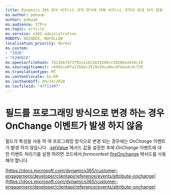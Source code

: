 ```yaml
---
title: Dynamics 365 양식 비즈니스 규칙-양식에 대해 비즈니스 규칙이 발생 하지 않음
ms.author: pebaum
author: pebaum
ms.audience: ITPro
ms.topic: article
ms.service: o365-administration
ROBOTS: NOINDEX, NOFOLLOW
localization_priority: Normal
ms.custom:
- "1926"
- "6200018"
ms.openlocfilehash: 7422b67973f93ce10c1639209cc50206a1016c10
ms.sourcegitcommit: c6692ce0fa1358ec3529e59ca0ecdfdea4cdc759
ms.translationtype: MT
ms.contentlocale: ko-KR
ms.lasthandoff: 09/14/2020
ms.locfileid: "47711497"
---
```

# <a name="onchange-event-does-not-occur-if-the-field-is-changed-programmatically"></a>필드를 프로그래밍 방식으로 변경 하는 경우 OnChange 이벤트가 발생 하지 않음

필드가 특성을 사용 하 여 프로그래밍 방식으로 변경 되는 경우에는 *OnChange* 이벤트가 발생 하지 않습니다 *.* [setValue](https://docs.microsoft.com/dynamics365/customer-engagement/developer/clientapi/reference/attributes/setvalue) 메서드 값을 설정한 후에 *OnChange* 이벤트에 대 한 이벤트 처리기를 실행 하려면 코드에서 *formcontext* [fireOnchange](https://docs.microsoft.com/dynamics365/customer-engagement/developer/clientapi/reference/attributes/fireonchange) 메서드를 사용 해야 합니다.

[https://docs.microsoft.com/dynamics365/customer-engagement/developer/clientapi/reference/events/attribute-onchange](https://docs.microsoft.com/dynamics365/customer-engagement/developer/clientapi/reference/events/attribute-onchange)
